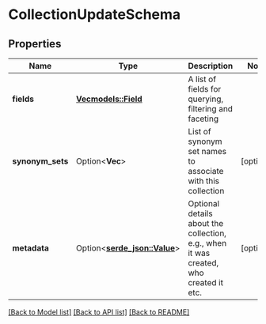# CollectionUpdateSchema

## Properties

Name | Type | Description | Notes
------------ | ------------- | ------------- | -------------
**fields** | [**Vec<models::Field>**](Field.md) | A list of fields for querying, filtering and faceting | 
**synonym_sets** | Option<**Vec<String>**> | List of synonym set names to associate with this collection | [optional]
**metadata** | Option<[**serde_json::Value**](.md)> | Optional details about the collection, e.g., when it was created, who created it etc.  | [optional]

[[Back to Model list]](../README.md#documentation-for-models) [[Back to API list]](../README.md#documentation-for-api-endpoints) [[Back to README]](../README.md)


